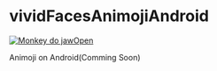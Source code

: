 # vividFacesAnimojiAndroid

[![Monkey do jawOpen](https://github.com/zoonewbie/vividFacesAnimojiAndroid/raw/master/monkey_jawopen.png)](https://github.com/zoonewbie/vividFacesAnimojiAndroid/blob/master/SVID_20190122_130751_1.mp4?raw=true)


Animoji on Android(Comming Soon)
